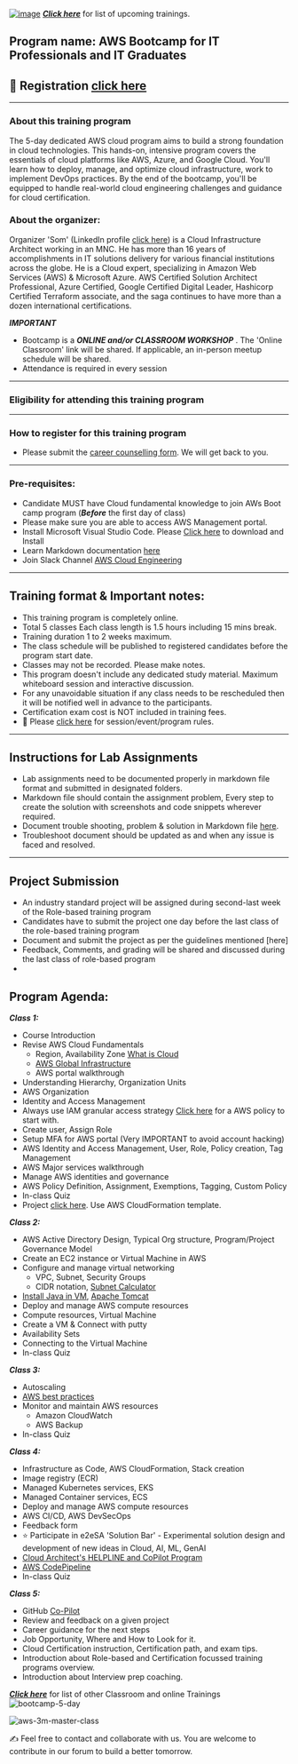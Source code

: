 
[![image](https://user-images.githubusercontent.com/62712515/224561412-dfbc0c5c-6c4c-439d-87f3-e35ed564a5c1.png)](https://e2esolutionarchitect.eventbrite.com)
***[Click here](https://e2esolutionarchitect.eventbrite.com)*** for list of upcoming trainings.


## Program name: AWS Bootcamp for IT Professionals and IT Graduates

## :robot: Registration [click here](https://www.eventbrite.ca/e/azure-architect-masterclass-3-months-tickets-688806768587)
----------------------------
### About this training program
The 5-day dedicated AWS cloud program aims to build a strong foundation in cloud technologies. This hands-on, intensive program covers the essentials of cloud platforms like AWS, Azure, and Google Cloud. You'll learn how to deploy, manage, and optimize cloud infrastructure, work to implement DevOps practices. By the end of the bootcamp, you'll be equipped to handle real-world cloud engineering challenges and guidance for cloud certification. 

### About the organizer: 
Organizer 'Som' (LinkedIn profile [click here](https://www.linkedin.com/in/somspeaks/)) is a Cloud Infrastructure Architect working in an MNC. He has more than 16 years of accomplishments in IT solutions delivery for various financial institutions across the globe. He is a Cloud expert, specializing in Amazon Web Services (AWS) & Microsoft Azure. AWS Certified Solution Architect Professional, Azure Certified, Google Certified Digital Leader, Hashicorp Certified Terraform associate, and the saga continues to have more than a dozen international certifications.

***IMPORTANT***
- Bootcamp is a ***ONLINE and/or CLASSROOM WORKSHOP*** . The 'Online Classroom' link will be shared. If applicable, an in-person meetup schedule will be shared. 
- Attendance is required in every session

----------------------------
### Eligibility for attending this training program

----------------------------

### How to register for this training program

- Please submit the [career counselling form](https://e2esolutionarchitect.com/career-counselling/). We will get back to you. 
----------------------------

### Pre-requisites: 
- Candidate MUST have Cloud fundamental knowledge to join AWs Boot camp program
(***Before*** the first day of class)
- Please make sure you are able to access AWS Management portal. 
- Install Microsoft Visual Studio Code. Please [Click here](https://code.visualstudio.com/download) to download and Install
- Learn Markdown documentation [here](https://www.markdownguide.org/cheat-sheet/)
- Join Slack Channel [AWS Cloud Engineering](https://talentdevelop-u8d3237.slack.com/archives/C04JZPZ6SKU)


----------------------------

## Training format & Important notes:

- This training program is completely online.
- Total 5 classes Each class length is 1.5 hours including 15 mins break.
- Training duration 1 to 2 weeks maximum.
- The class schedule will be published to registered candidates before the program start date.
- Classes may not be recorded. Please make notes.
- This program doesn't include any dedicated study material. Maximum whiteboard session and interactive discussion. 
- For any unavoidable situation if any class needs to be rescheduled then it will be notified well in advance to the participants. 
- Certification exam cost is NOT included in training fees.
- 🔔 Please [click here](https://github.com/e2eSolutionArchitect/academy/blob/main/rules.md) for session/event/program rules.  

----------------------------

## Instructions for Lab Assignments
- Lab assignments need to be documented properly in markdown file format and submitted in designated folders.
- Markdown file should contain the assignment problem, Every step to create the solution with screenshots and code snippets wherever required.
- Document trouble shooting, problem & solution in Markdown file [here](https://github.com/e2eSolutionArchitect/KEDB/blob/main/azure/azure-troubleshoot.md).
- Troubleshoot document should be updated as and when any issue is faced and resolved. 

----------------------------

## Project Submission
- An industry standard project will be assigned during second-last week of the Role-based training program
- Candidates have to submit the project one day before the last class of the role-based training program
- Document and submit the project as per the guidelines mentioned [here]
- Feedback, Comments, and grading will be shared and discussed during the last class of role-based program
- 

## Program Agenda:

***Class 1:***
  - Course Introduction
  - Revise AWS Cloud Fundamentals
    - Region, Availability Zone [What is Cloud](https://AWS.microsoft.com/en-us/explore/global-infrastructure) 
    - [AWS Global Infrastructure](#)
    - AWS portal walkthrough
  - Understanding Hierarchy, Organization Units
  - AWS Organization
  - Identity and Access Management
  - Always use IAM granular access strategy [Click here](https://github.com/e2eSolutionArchitect/scripts/blob/main/aws/best-practices/aws-startup-policy.json) for a AWS policy to start with. 
  - Create user, Assign Role
  - Setup MFA for AWS portal (Very IMPORTANT to avoid account hacking)
  - AWS Identity and Access Management, User, Role, Policy creation, Tag Management
  - AWS Major services walkthrough
  - Manage AWS identities and governance
  - AWS Policy Definition, Assignment, Exemptions, Tagging, Custom Policy
  - In-class Quiz
  - Project [click here](https://github.com/e2eSolutionArchitect/academy/blob/main/projects/AWS/small-business-setup.md). Use AWS CloudFormation template.

***Class 2:***
  - AWS Active Directory Design, Typical Org structure, Program/Project Governance Model
  - Create an EC2 instance or Virtual Machine in AWS
  - Configure and manage virtual networking
    - VPC, Subnet, Security Groups
    - CIDR notation, [Subnet Calculator](https://www.davidc.net/sites/default/subnets/subnets.html)
  - [Install Java in VM](https://github.com/e2eSolutionArchitect/scripts/blob/main/java/java-install.md), [Apache Tomcat](https://github.com/e2eSolutionArchitect/scripts/blob/main/tomcat/install-tomcat.md)
  - Deploy and manage AWS compute resources
  - Compute resources, Virtual Machine
  - Create a VM & Connect with putty
  - Availability Sets 
  - Connecting to the Virtual Machine
  - In-class Quiz

***Class 3:***
  - Autoscaling
  - [AWS best practices](https://wa.aws.amazon.com/wellarchitected/2020-07-02T19-33-23/wat.map.en.html)
  - Monitor and maintain AWS resources
    - Amazon CloudWatch
    - AWS Backup
  - In-class Quiz

***Class 4:***
- Infrastructure as Code, AWS CloudFormation, Stack creation
- Image registry (ECR)
- Managed Kubernetes services, EKS
- Managed Container services, ECS
- Deploy and manage AWS compute resources
- AWS CI/CD, AWS DevSecOps
- Feedback form
- ⭐ Participate in e2eSA 'Solution Bar' - Experimental solution design and development of new ideas in Cloud, AI, ML, GenAI
- [Cloud Architect's HELPLINE and CoPilot Program](https://github.com/e2eSolutionArchitect/academy/blob/main/copilot.md)
- [AWS CodePipeline](https://github.com/e2eSolutionArchitect/scripts/tree/main/aws/codepipeline)
- In-class Quiz

***Class 5:***
- GitHub [Co-Pilot](https://www.youtube.com/watch?v=60cGvsP4wyI)
- Review and feedback on a given project
- Career guidance for the next steps
- Job Opportunity, Where and How to Look for it.
- Cloud Certification instruction, Certification path, and exam tips.
- Introduction about Role-based and Certification focussed training programs overview.
- Introduction about Interview prep coaching.     

***[Click here](https://e2esolutionarchitect.eventbrite.com)*** for list of other Classroom and online Trainings 
![bootcamp-5-day](https://github.com/e2eSolutionArchitect/aws-cloud-bootcamp/assets/62712515/86855c32-9a03-4542-bc6e-22f78de33d76)

![aws-3m-master-class](https://github.com/e2eSolutionArchitect/academy/assets/62712515/896abdb8-6d98-4006-8cfa-98d05b442145)


:writing_hand: Feel free to contact and collaborate with us. You are welcome to contribute in our forum to build a better tomorrow. 
